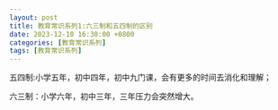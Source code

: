 ```yaml
---
layout: post
title: 教育常识系列1:六三制和五四制的区别
date: 2023-12-10 16:30:00 +0800
categories: [教育常识系列]
tags: [教育常识系列]
---
```


五四制:小学五年，初中四年，初中九门课，会有更多的时间去消化和理解；

六三制：小学六年，初中三年，三年压力会突然增大。